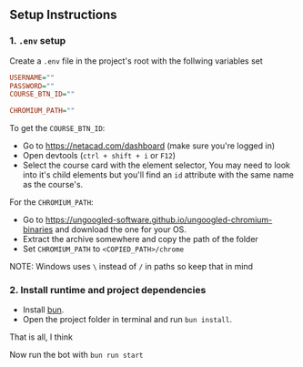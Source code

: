 ## Setup Instructions

### 1. `.env` setup

Create a `.env` file in the project's root with the follwing variables set
```ini
USERNAME=""
PASSWORD=""
COURSE_BTN_ID=""

CHROMIUM_PATH=""
```

To get the `COURSE_BTN_ID`:
- Go to https://netacad.com/dashboard (make sure you're logged in)
- Open devtools (`ctrl + shift + i` or `F12`)
- Select the course card with the element selector, You may need to look into it's child elements but you'll find an `id` attribute with the same name as the course's.

For the `CHROMIUM_PATH`:
- Go to https://ungoogled-software.github.io/ungoogled-chromium-binaries and download the one for your OS.
- Extract the archive somewhere and copy the path of the folder
- Set `CHROMIUM_PATH` to `<COPIED_PATH>/chrome`

NOTE: Windows uses `\` instead of `/` in paths so keep that in mind


### 2. Install runtime and project dependencies
- Install [bun](https://bun.sh/).
- Open the project folder in terminal and run `bun install`.

That is all, I think

Now run the bot with `bun run start`
